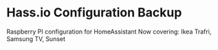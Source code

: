 # Hass.io Configuration Backup
Raspberry PI configuration for HomeAssistant
Now covering: Ikea Trafri, Samsung TV, Sunset
